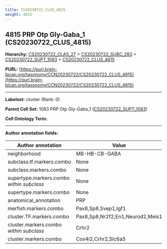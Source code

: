 ```yaml
---
title: CS20230722_CLUS_4815
weight: 4815
---
```

## 4815 PRP Otp Gly-Gaba_1 (CS20230722_CLUS_4815)
<b>Hierarchy: </b>
[CS20230722_CLAS_27](../CS20230722_CLAS_27) >
[CS20230722_SUBC_283](../CS20230722_SUBC_283) >
[CS20230722_SUPT_1083](../CS20230722_SUPT_1083) >
[CS20230722_CLUS_4815](../CS20230722_CLUS_4815)

**PURL:** [https://purl.brain-bican.org/taxonomy/CCN20230722/CS20230722_CLUS_4815](https://purl.brain-bican.org/taxonomy/CCN20230722/CS20230722_CLUS_4815)

---


**Labelset:** cluster (Rank: 0)

**Parent Cell Set:** 1083 PRP Otp Gly-Gaba_1 ([CS20230722_SUPT_1083](../CS20230722_SUPT_1083))



**Cell Ontology Term:** 

[MARKER GENES.]: #


---

[TRANSFERRED ANNOTATIONS.]: #


[AUTHOR ANNOTATION FIELDS.]: #


**Author annotation fields:**

| Author annotation | Value |
|-------------------|-------|
|neighborhood|MB-HB-CB-GABA|
|subclass.tf.markers.combo|None|
|subclass.markers.combo|None|
|supertype.markers.combo _within subclass_|None|
|supertype.markers.combo|None|
|anatomical_annotation|PRP|
|merfish.markers.combo|Pax8,Sp8,Svep1,Igf1|
|cluster.TF.markers.combo|Pax8,Sp8,Nr2f2,En1,Neurod2,Meis1|
|cluster.markers.combo _within subclass_|Crhr2|
|cluster.markers.combo|Cox4i2,Crhr2,Slc6a5|
